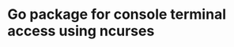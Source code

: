 Go package for console terminal access using ncurses
====================================================

